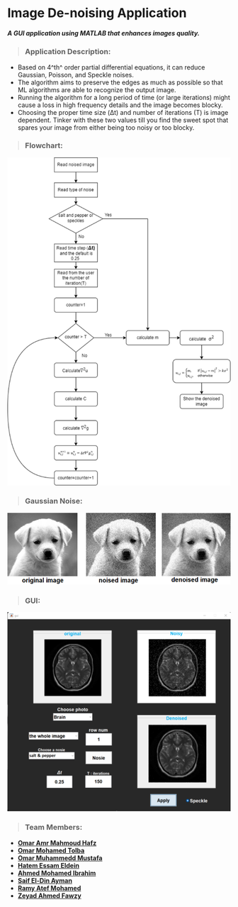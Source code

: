 # Image De-noising Application
<i><h5>A GUI application using MATLAB that enhances images quality.</h5></i>

>### Application Description:

* Based on 4^th^ order partial differential equations, it can reduce Gaussian, Poisson, and Speckle noises.
* The algorithm aims to preserve the edges as much as possible so that ML algorithms are able to recognize the output image.
* Running the algorithm for a long period of time (or large iterations) might cause a loss in high frequency details and the image becomes blocky.
* Choosing the proper time size (Δt) and number of iterations (T) is image dependent. Tinker with these two values till you find the sweet spot that spares your image from either being too noisy or too blocky.

>### Flowchart:
![img](./imgs/flowchart.png)

>### Gaussian Noise:
![img](./imgs/gaussian.png)

>### GUI:
![img](./imgs/gui.png)
>### Team Members:
* **[Omar Amr Mahmoud Hafz](https://www.linkedin.com/in/omar-hafz-87625123b/)**
* **[Omar Mohamed Tolba](https://www.linkedin.com/in/omar-tolba-057a391b7/)**
* **[Omar Muhammedd Mustafa](https://www.linkedin.com/in/omar-muhammad-3566131b6/)**
* **[Hatem Essam Eldein](https://www.linkedin.com/in/hatem-essam-2000/)**
* **[Ahmed Mohamed Ibrahim](https://www.linkedin.com/in/ahmed-mohamed-33336a219/)**
* **[Saif El-Din Ayman ](https://www.linkedin.com/in/omar-hafz-87625123b/)**
* **[Ramy Atef Mohamed](https://www.linkedin.com/in/omar-hafz-87625123b/)**
* **[Zeyad Ahmed Fawzy](https://www.linkedin.com/in/omar-hafz-87625123b/)**
  